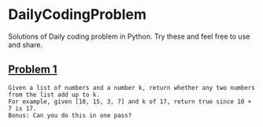 # DailyCodingProblem
Solutions of Daily coding problem in Python. Try these and feel free to use and share.

## [Problem 1](https://github.com/MoranLeven/DailyCodingProblem/blob/master/DailyCodingProblems/Problems%20%26%20Solutions/Problem1/Problem1.py)
```
Given a list of numbers and a number k, return whether any two numbers from the list add up to k.
For example, given [10, 15, 3, 7] and k of 17, return true since 10 + 7 is 17.
Bonus: Can you do this in one pass?
```
